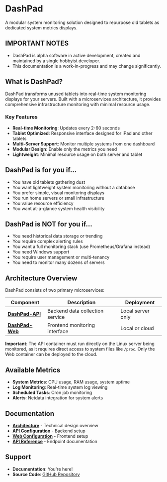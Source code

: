 # DashPad

A modular system monitoring solution designed to repurpose old tablets as dedicated system metrics displays.

## IMPORTANT NOTES
- DashPad is alpha software in active development, created and maintained by a single hobbyist developer. 
- This documentation is a work-in-progress and may change significantly.

## What is DashPad?

DashPad transforms unused tablets into real-time system monitoring displays for your servers. Built with a microservices architecture, it provides comprehensive infrastructure monitoring with minimal resource usage.

### Key Features

- **Real-time Monitoring**: Updates every 2-60 seconds
- **Tablet Optimized**: Responsive interface designed for iPad and other tablets
- **Multi-Server Support**: Monitor multiple systems from one dashboard
- **Modular Design**: Enable only the metrics you need
- **Lightweight**: Minimal resource usage on both server and tablet

## DashPad is for you if...

- You have old tablets gathering dust
- You want lightweight system monitoring without a database
- You prefer simple, visual monitoring displays
- You run home servers or small infrastructure
- You value resource efficiency
- You want at-a-glance system health visibility

## DashPad is NOT for you if...

- You need historical data storage or trending
- You require complex alerting rules
- You want a full monitoring stack (use Prometheus/Grafana instead)
- You need Windows support
- You require user management or multi-tenancy
- You need to monitor many dozens of servers 

## Architecture Overview

DashPad consists of two primary microservices:

| Component | Description | Deployment |
|-----------|-------------|------------|
| **[DashPad-API](api/index.md)** | Backend data collection service | Local server only |
| **[DashPad-Web](web/index.md)** | Frontend monitoring interface | Local or cloud |

**Important**: The API container must run directly on the Linux server being monitored, as it requires direct access to system files like `/proc`. Only the Web container can be deployed to the cloud.

## Available Metrics

- **System Metrics**: CPU usage, RAM usage, system uptime
- **Log Monitoring**: Real-time system log viewing
- **Scheduled Tasks**: Cron job monitoring
- **Alerts**: Netdata integration for system alerts

## Documentation

- **[Architecture](architecture.md)** - Technical design overview
- **[API Configuration](api/configuration.md)** - Backend setup
- **[Web Configuration](web/configuration.md)** - Frontend setup
- **[API Reference](api/endpoints.md)** - Endpoint documentation

## Support

- **Documentation**: You're here!
- **Source Code**: [GitHub Repository](https://github.com/mrchrisneal/DashPad)